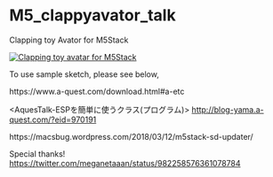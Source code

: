 # M5_clappyavator_talk

Clapping toy Avator for M5Stack

[![Clapping toy avatar for M5Stack](http://img.youtube.com/vi/AsLF--dSwdY/0.jpg)](http://www.youtube.com/watch?v=AsLF--dSwdY)

To use sample sketch, please see below,

<AquesTalk pico for ESP32>
https://www.a-quest.com/download.html#a-etc

<AquesTalk-ESPを簡単に使うクラス(プログラム)>
http://blog-yama.a-quest.com/?eid=970191

<M5Stack-SD-Updater>
https://macsbug.wordpress.com/2018/03/12/m5stack-sd-updater/

Special thanks!
<M5Stck Avatar>
https://twitter.com/meganetaaan/status/982258576361078784
